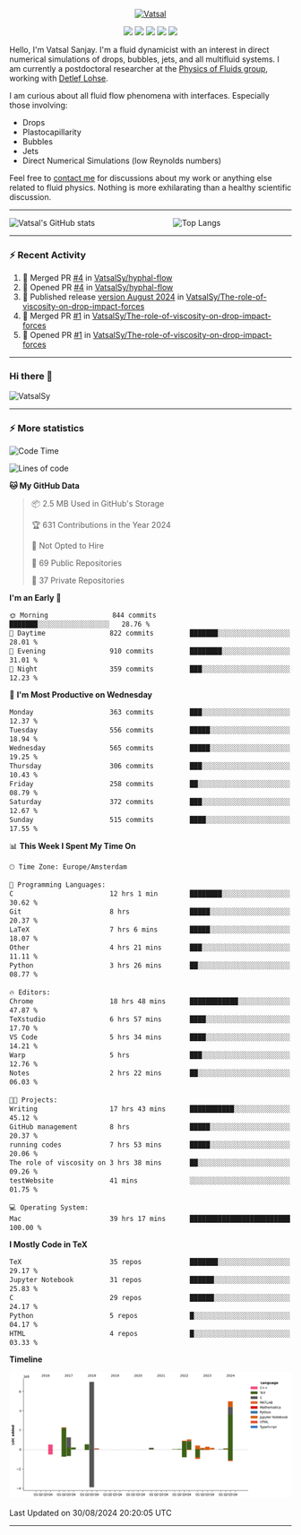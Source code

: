 <center>

[<img alt="Vatsal" width="200px" src="https://www.dropbox.com/s/dxyybgtblo8er6h/Logo_Vatsal_Vector.png?raw=1">](https://www.vatsalsanjay.com)

[<img src="https://img.shields.io/badge/googlescholar-4285F4?&style=for-the-badge&logo=googlescholar&logoColor=white">](https://scholar.google.com/citations?hl=en&user=67aQviYAAAAJ)
[<img src="https://img.shields.io/static/v1.svg?&style=for-the-badge&logo=ResearchGate&label=&message=ResearchGate&logoColor=white&color=green">](https://www.researchgate.net/profile/Vatsal-Sanjay-2)
[<img src="https://img.shields.io/badge/twitter-1DA1F2?&style=for-the-badge&logo=twitter&logoColor=white">](https://twitter.com/VatsalSanjay)
[<img src="https://img.shields.io/badge/linkedin-0A66C2?&style=for-the-badge&logo=linkedin">](https://www.linkedin.com/in/vatsalsanjay/)
[<img src="https://img.shields.io/badge/orcid-A6CE39?&style=for-the-badge&logo=orcid&logoColor=white">](https://orcid.org/0000-0002-4293-6099)

</center>

Hello, I'm Vatsal Sanjay. I'm a fluid dynamicist with an interest in direct numerical simulations of drops, bubbles, jets, and all multifluid systems. I am currently a postdoctoral researcher at the [Physics of Fluids group](https://pof.tnw.utwente.nl), working with [Detlef Lohse](https://en.wikipedia.org/wiki/Detlef_Lohse). 

I am curious about all fluid flow phenomena with interfaces. Especially those involving:

- Drops
- Plastocapillarity
- Bubbles
- Jets
- Direct Numerical Simulations (low Reynolds numbers)

Feel free to [contact me](mailto:contact@vatsalsanjay.com) for discussions about my work or anything else related to fluid physics. Nothing is more exhilarating than a healthy scientific discussion.

<!-- ![Vatsal's GitHub stats](https://github-readme-stats-xi-wine-74.vercel.app/api?username=VatsalSy&show_icons=true&theme=vision-friendly-dark)

![Top Langs](https://github-readme-stats-xi-wine-74.vercel.app/api/top-langs/?username=VatsalSy&layout=compact&theme=vision-friendly-dark) -->

---
<div style="display: flex; justify-content: space-between;">
    <img src="https://github-readme-stats-xi-wine-74.vercel.app/api?username=VatsalSy&show_icons=true&theme=vision-friendly-dark" alt="Vatsal's GitHub stats" style="width: 55%;">
    <img src="https://github-readme-stats-xi-wine-74.vercel.app/api/top-langs/?username=VatsalSy&layout=compact&theme=vision-friendly-dark" alt="Top Langs" style="width: 42%;">
</div>

---

### :zap: Recent Activity

<!--START_SECTION:activity-->
1. 🎉 Merged PR [#4](https://github.com/VatsalSy/hyphal-flow/pull/4) in [VatsalSy/hyphal-flow](https://github.com/VatsalSy/hyphal-flow)
2. 💪 Opened PR [#4](https://github.com/VatsalSy/hyphal-flow/pull/4) in [VatsalSy/hyphal-flow](https://github.com/VatsalSy/hyphal-flow)
3. 🚀 Published release [version August 2024](https://github.com/VatsalSy/The-role-of-viscosity-on-drop-impact-forces/releases/tag/v1.0) in [VatsalSy/The-role-of-viscosity-on-drop-impact-forces](https://github.com/VatsalSy/The-role-of-viscosity-on-drop-impact-forces)
4. 🎉 Merged PR [#1](https://github.com/VatsalSy/The-role-of-viscosity-on-drop-impact-forces/pull/1) in [VatsalSy/The-role-of-viscosity-on-drop-impact-forces](https://github.com/VatsalSy/The-role-of-viscosity-on-drop-impact-forces)
5. 💪 Opened PR [#1](https://github.com/VatsalSy/The-role-of-viscosity-on-drop-impact-forces/pull/1) in [VatsalSy/The-role-of-viscosity-on-drop-impact-forces](https://github.com/VatsalSy/The-role-of-viscosity-on-drop-impact-forces)
<!--END_SECTION:activity-->
---

### Hi there 👋
<p align="left"> <img src="https://komarev.com/ghpvc/?username=VatsalSy&label=Profile%20views&color=orange&style=for-the-badge" alt="VatsalSy" /> </p>

---
### :zap: More statistics

<!--START_SECTION:waka-->
![Code Time](http://img.shields.io/badge/Code%20Time-261%20hrs%2033%20mins-blue)

![Lines of code](https://img.shields.io/badge/From%20Hello%20World%20I%27ve%20Written-20.3%20million%20lines%20of%20code-blue)

**🐱 My GitHub Data** 

> 📦 2.5 MB Used in GitHub's Storage 
 > 
> 🏆 631 Contributions in the Year 2024
 > 
> 🚫 Not Opted to Hire
 > 
> 📜 69 Public Repositories 
 > 
> 🔑 37 Private Repositories 
 > 
**I'm an Early 🐤** 

```text
🌞 Morning                844 commits         ███████░░░░░░░░░░░░░░░░░░   28.76 % 
🌆 Daytime                822 commits         ███████░░░░░░░░░░░░░░░░░░   28.01 % 
🌃 Evening                910 commits         ████████░░░░░░░░░░░░░░░░░   31.01 % 
🌙 Night                  359 commits         ███░░░░░░░░░░░░░░░░░░░░░░   12.23 % 
```
📅 **I'm Most Productive on Wednesday** 

```text
Monday                   363 commits         ███░░░░░░░░░░░░░░░░░░░░░░   12.37 % 
Tuesday                  556 commits         █████░░░░░░░░░░░░░░░░░░░░   18.94 % 
Wednesday                565 commits         █████░░░░░░░░░░░░░░░░░░░░   19.25 % 
Thursday                 306 commits         ███░░░░░░░░░░░░░░░░░░░░░░   10.43 % 
Friday                   258 commits         ██░░░░░░░░░░░░░░░░░░░░░░░   08.79 % 
Saturday                 372 commits         ███░░░░░░░░░░░░░░░░░░░░░░   12.67 % 
Sunday                   515 commits         ████░░░░░░░░░░░░░░░░░░░░░   17.55 % 
```


📊 **This Week I Spent My Time On** 

```text
🕑︎ Time Zone: Europe/Amsterdam

💬 Programming Languages: 
C                        12 hrs 1 min        ████████░░░░░░░░░░░░░░░░░   30.62 % 
Git                      8 hrs               █████░░░░░░░░░░░░░░░░░░░░   20.37 % 
LaTeX                    7 hrs 6 mins        █████░░░░░░░░░░░░░░░░░░░░   18.07 % 
Other                    4 hrs 21 mins       ███░░░░░░░░░░░░░░░░░░░░░░   11.11 % 
Python                   3 hrs 26 mins       ██░░░░░░░░░░░░░░░░░░░░░░░   08.77 % 

🔥 Editors: 
Chrome                   18 hrs 48 mins      ████████████░░░░░░░░░░░░░   47.87 % 
TeXstudio                6 hrs 57 mins       ████░░░░░░░░░░░░░░░░░░░░░   17.70 % 
VS Code                  5 hrs 34 mins       ████░░░░░░░░░░░░░░░░░░░░░   14.21 % 
Warp                     5 hrs               ███░░░░░░░░░░░░░░░░░░░░░░   12.76 % 
Notes                    2 hrs 22 mins       ██░░░░░░░░░░░░░░░░░░░░░░░   06.03 % 

🐱‍💻 Projects: 
Writing                  17 hrs 43 mins      ███████████░░░░░░░░░░░░░░   45.12 % 
GitHub management        8 hrs               █████░░░░░░░░░░░░░░░░░░░░   20.37 % 
running codes            7 hrs 53 mins       █████░░░░░░░░░░░░░░░░░░░░   20.06 % 
The role of viscosity on 3 hrs 38 mins       ██░░░░░░░░░░░░░░░░░░░░░░░   09.26 % 
testWebsite              41 mins             ░░░░░░░░░░░░░░░░░░░░░░░░░   01.75 % 

💻 Operating System: 
Mac                      39 hrs 17 mins      █████████████████████████   100.00 % 
```

**I Mostly Code in TeX** 

```text
TeX                      35 repos            ███████░░░░░░░░░░░░░░░░░░   29.17 % 
Jupyter Notebook         31 repos            ██████░░░░░░░░░░░░░░░░░░░   25.83 % 
C                        29 repos            ██████░░░░░░░░░░░░░░░░░░░   24.17 % 
Python                   5 repos             █░░░░░░░░░░░░░░░░░░░░░░░░   04.17 % 
HTML                     4 repos             █░░░░░░░░░░░░░░░░░░░░░░░░   03.33 % 
```



**Timeline**

![Lines of Code chart](https://raw.githubusercontent.com/VatsalSy/VatsalSy/main/assets/bar_graph.png)


 Last Updated on 30/08/2024 20:20:05 UTC
<!--END_SECTION:waka-->
---
